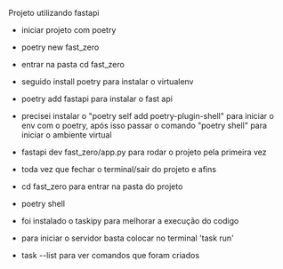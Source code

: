 Projeto utilizando fastapi

- iniciar projeto com poetry
- poetry new fast_zero
- entrar na pasta cd fast_zero
- seguido install poetry para instalar o virtualenv
- poetry add fastapi para instalar o fast api
- precisei instalar o "poetry self add poetry-plugin-shell" para iniciar o env com o poetry, após isso passar o comando "poetry shell" para iniciar o ambiente virtual

- fastapi dev fast_zero/app.py para rodar o projeto pela primeira vez

- toda vez que fechar o terminal/sair do projeto e afins

- cd fast_zero para entrar na pasta do projeto
- poetry shell

- foi instalado o taskipy para melhorar a execução do codigo
- para iniciar o servidor basta colocar no terminal 'task run'
- task --list para ver comandos que foram criados
